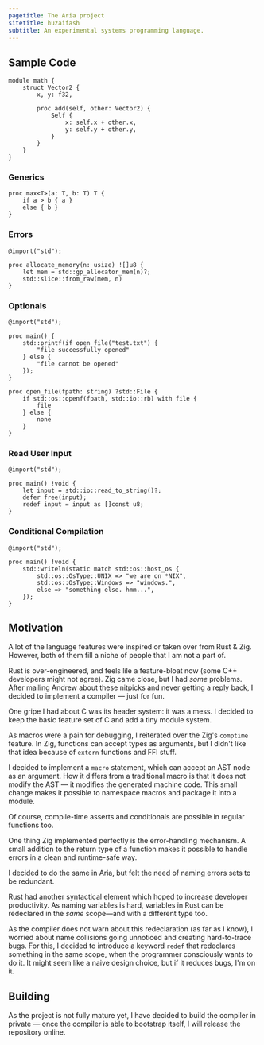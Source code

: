 ```yaml
---
pagetitle: The Aria project
sitetitle: huzaifash
subtitle: An experimental systems programming language.
---
```


## Sample Code 

```
module math {
	struct Vector2 {
		x, y: f32,

		proc add(self, other: Vector2) {
			Self {
				x: self.x + other.x,
				y: self.y + other.y,
			}
		}
	}
}
```

### Generics

```
proc max<T>(a: T, b: T) T {
	if a > b { a }
	else { b }
}
```

### Errors

```
@import("std");

proc allocate_memory(n: usize) ![]u8 {
	let mem = std::gp_allocator_mem(n)?;
	std::slice::from_raw(mem, n)
}
```

### Optionals

```
@import("std");

proc main() {
	std::printf(if open_file("test.txt") {
		"file successfully opened"
	} else {
		"file cannot be opened"
	});
}

proc open_file(fpath: string) ?std::File {
	if std::os::openf(fpath, std::io::rb) with file {
		file
	} else {
		none
	}
}
```

### Read User Input

```
@import("std");

proc main() !void {
	let input = std::io::read_to_string()?;
	defer free(input);
	redef input = input as []const u8;
}
```

### Conditional Compilation

```
@import("std");

proc main() !void {
	std::writeln(static match std::os::host_os {
		std::os::OsType::UNIX => "we are on *NIX",
		std::os::OsType::Windows => "windows.",
		else => "something else. hmm...",
	});
}
```

## Motivation

A lot of the language features were inspired or taken over from Rust & Zig.
However, both of them fill a niche of people that I am not a part of.

Rust is over-engineered, and feels lile a feature-bloat now (some C++
developers might not agree). Zig came close, but I had _some_ problems. After
mailing Andrew about these nitpicks and never getting a reply back, I decided
to implement a compiler — just for fun.

One gripe I had about C was its header system: it was a mess. I decided to keep
the basic feature set of C and add a tiny module system. 

As macros were a pain for debugging, I reiterated over the Zig's `comptime`
feature. In Zig, functions can accept types as arguments, but I didn't like
that idea because of `extern` functions and FFI stuff.

I decided to implement a `macro` statement, which can accept an AST node as an
argument. How it differs from a traditional macro is that it does not modify
the AST — it modifies the generated machine code. This small change makes it
possible to namespace macros and package it into a module.

Of course, compile-time asserts and conditionals are possible in regular
functions too. 

One thing Zig implemented perfectly is the error-handling mechanism. A small
addition to the return type of a function makes it possible to handle errors in
a clean and runtime-safe way. 

I decided to do the same in Aria, but felt the need of naming errors sets to be
redundant.

Rust had another syntactical element which hoped to increase developer
productivity. As naming variables is hard, variables in Rust can be redeclared
in the _same_ scope—and with a different type too. 

As the compiler does not warn about this redeclaration (as far as I know), I
worried about name collisions going unnoticed and creating hard-to-trace bugs.
For this, I decided to introduce a keyword `redef` that redeclares something in
the same scope, when the programmer consciously wants to do it. It might seem
like a naive design choice, but if it reduces bugs, I'm on it.

## Building

As the project is not fully mature yet, I have decided to build the compiler in
private — once the compiler is able to bootstrap itself, I will release the
repository online.
